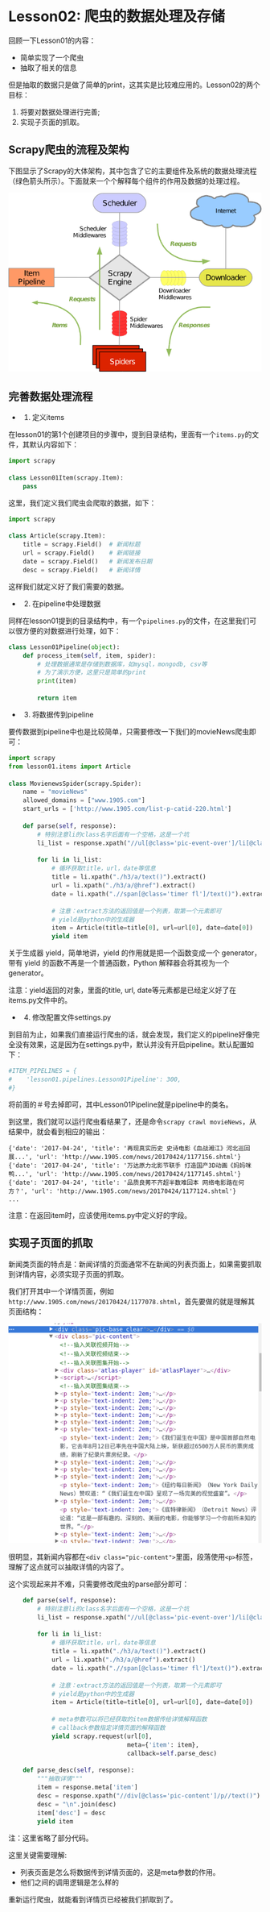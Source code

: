 # Lesson02: 爬虫的数据处理及存储
回顾一下Lesson01的内容：

- 简单实现了一个爬虫
- 抽取了相关的信息

但是抽取的数据只是做了简单的print，这其实是比较难应用的。Lesson02的两个目标：

1. 将要对数据处理进行完善;
2. 实现子页面的抓取。

## Scrapy爬虫的流程及架构
下图显示了Scrapy的大体架构，其中包含了它的主要组件及系统的数据处理流程（绿色箭头所示）。下面就来一个个解释每个组件的作用及数据的处理过程。

![Scrapy架构图](/scrapy/_images/scrapy_architecture.png)

## 完善数据处理流程

- 1. 定义items

在lesson01的第1个创建项目的步骤中，提到目录结构，里面有一个`items.py`的文件，其默认内容如下：

```python
import scrapy

class Lesson01Item(scrapy.Item):
    pass
```

这里，我们定义我们爬虫会爬取的数据，如下：

```python
import scrapy

class Article(scrapy.Item):
    title = scrapy.Field()  # 新闻标题
    url = scrapy.Field()    # 新闻链接
    date = scrapy.Field()   # 新闻发布日期
    desc = scrapy.Field()   # 新闻详情
```

这样我们就定义好了我们需要的数据。

- 2. 在pipeline中处理数据

同样在lesson01提到的目录结构中，有一个`pipelines.py`的文件，在这里我们可以很方便的对数据进行处理，如下：

```python
class Lesson01Pipeline(object):
    def process_item(self, item, spider):
        # 处理数据通常是存储到数据库，如mysql，mongodb, csv等
        # 为了演示方便，这里只是简单的print
        print(item)

        return item
```

- 3. 将数据传到pipeline

要传数据到pipeline中也是比较简单，只需要修改一下我们的movieNews爬虫即可：

```python
import scrapy
from lesson01.items import Article

class MovienewsSpider(scrapy.Spider):
    name = "movieNews"
    allowed_domains = ["www.1905.com"]
    start_urls = ['http://www.1905.com/list-p-catid-220.html']

    def parse(self, response):
        # 特别注意li的class名字后面有一个空格，这是一个坑
        li_list = response.xpath("//ul[@class='pic-event-over']/li[@class='pic-pack-out ']/div[@class='pic-pack-inner']")

        for li in li_list:
            # 循环获取title，url，date等信息
            title = li.xpath("./h3/a/text()").extract()
            url = li.xpath("./h3/a/@href").extract()
            date = li.xpath(".//span[@class='timer fl']/text()").extract()

            # 注意：extract方法的返回值是一个列表，取第一个元素即可
            # yield是python中的生成器
            item = Article(title=title[0], url=url[0], date=date[0])
            yield item
```

关于生成器 yield，简单地讲，yield 的作用就是把一个函数变成一个 generator，带有 yield 的函数不再是一个普通函数，Python 解释器会将其视为一个 generator。

注意：yield返回的对象，里面的title, url, date等元素都是已经定义好了在items.py文件中的。

- 4. 修改配置文件settings.py

到目前为止，如果我们直接运行爬虫的话，就会发现，我们定义的pipeline好像完全没有效果，这是因为在settings.py中，默认并没有开启pipeline。默认配置如下：

```python
#ITEM_PIPELINES = {
#    'lesson01.pipelines.Lesson01Pipeline': 300,
#}
```

将前面的＃号去掉即可，其中Lesson01Pipeline就是pipeline中的类名。

到这里，我们就可以运行爬虫看结果了，还是命令`scrapy crawl movieNews`，从结果中，就会看到相应的输出：

```
{'date': '2017-04-24', 'title': '再现真实历史 史诗电影《血战湘江》河北巡回展...', 'url': 'http://www.1905.com/news/20170424/1177156.shtml'}
{'date': '2017-04-24', 'title': '万达原力北影节联手 打造国产3D动画《妈妈咪鸭...', 'url': 'http://www.1905.com/news/20170424/1177145.shtml'}
{'date': '2017-04-24', 'title': '品质良莠不齐超半数难回本 网络电影路在何方？', 'url': 'http://www.1905.com/news/20170424/1177124.shtml'}
...
```

注意：在返回item时，应该使用items.py中定义好的字段。

## 实现子页面的抓取
新闻类页面的特点是：新闻详情的页面通常不在新闻的列表页面上，如果需要抓取到详情内容，必须实现子页面的抓取。

我们打开其中一个详情页面，例如`http://www.1905.com/news/20170424/1177078.shtml`，首先要做的就是理解其页面结构：

![详情页的页面结构](/scrapy/_images/scrapy-lesson02-html.png)

很明显，其新闻内容都在`<div class="pic-content">`里面，段落使用`<p>`标签，理解了这点就可以抽取详情的内容了。

这个实现起来并不难，只需要修改爬虫的parse部分即可：

```python
    def parse(self, response):
        # 特别注意li的class名字后面有一个空格，这是一个坑
        li_list = response.xpath("//ul[@class='pic-event-over']/li[@class='pic-pack-out ']/div[@class='pic-pack-inner']")

        for li in li_list:
            # 循环获取title，url，date等信息
            title = li.xpath("./h3/a/text()").extract()
            url = li.xpath("./h3/a/@href").extract()
            date = li.xpath(".//span[@class='timer fl']/text()").extract()

            # 注意：extract方法的返回值是一个列表，取第一个元素即可
            # yield是python中的生成器
            item = Article(title=title[0], url=url[0], date=date[0])

            # meta参数可以将已经获取的item数据传给详情解释函数
            # callback参数指定详情页面的解释函数
            yield scrapy.request(url[0],
                                 meta={'item': item},
                                 callback=self.parse_desc)

    def parse_desc(self, response):
        """抽取详情"""
        item = response.meta['item']
        desc = response.xpath("//div[@class='pic-content']/p//text()").extract()
        desc = "\n".join(desc)
        item['desc'] = desc
        yield item
```

注：这里省略了部分代码。

这里关键需要理解:

- 列表页面是怎么将数据传到详情页面的，这是meta参数的作用。
- 他们之间的调用逻辑是怎么样的

重新运行爬虫，就能看到详情页已经被我们抓取到了。


